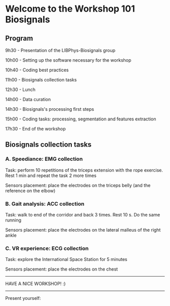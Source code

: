 # Welcome to the Workshop 101 Biosignals

## Program

9h30 - Presentation of the LIBPhys-Biosignals group

10h00 - Setting up the software necessary for the workshop

10h40 - Coding best practices

11h00 - Biosignals collection tasks

12h30 - Lunch

14h00 - Data curation

14h30 - Biosignals's processing first steps

15h00 - Coding tasks: processing, segmentation and features extraction

17h30 - End of the workshop


## Biosignals collection tasks

### A. Speediance: EMG collection

Task: perform 10 repetitions of the triceps extension with the rope exercise. Rest 1 min and repeat the task 2 more times

Sensors placement: place the electrodes on the triceps belly (and the reference on the elbow)



### B. Gait analysis: ACC collection

Task: walk to end of the corridor and back 3 times. Rest 10 s. Do the same running

Sensors placement: place the electrodes on the lateral malleus of the right ankle



### C. VR experience: ECG collection

Task: explore the International Space Station for 5 minutes

Sensors placement: place the electrodes on the chest

_______________________________________________________________________________________________________

HAVE A NICE WORKSHOP! :) 

-------------------------------------------------------------------------------------------------------
Present yourself:
